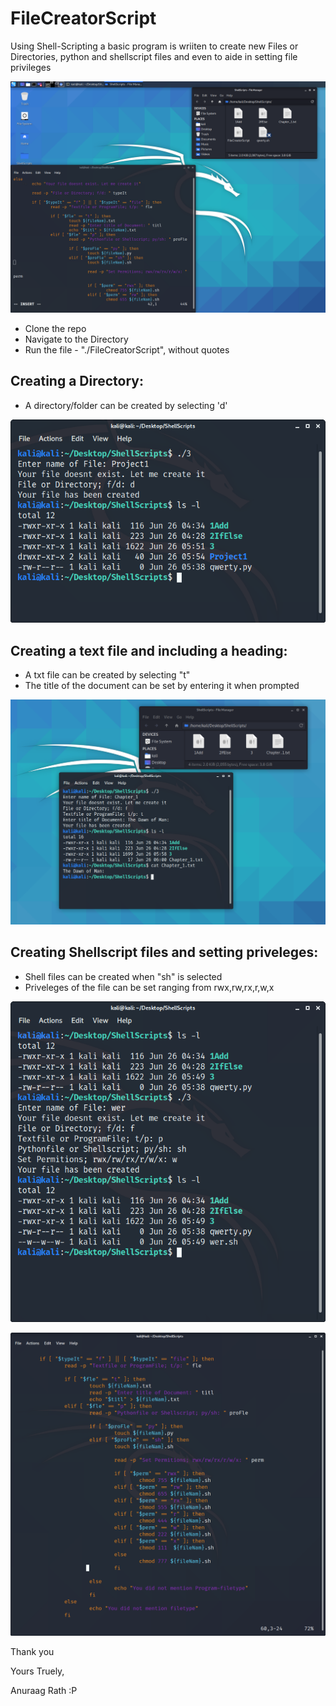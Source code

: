 # FileCreatorScript
Using Shell-Scripting a basic program is wriiten to create new Files or Directories, python and shellscript files and even to aide in setting file privileges

![title](/img/title.png)

* Clone the repo
* Navigate to the Directory
* Run the file - "./FileCreatorScript", without quotes

## Creating a Directory:
* A directory/folder can be created by selecting 'd'

![Dir](/img/3.png)

## Creating a text file and including a heading: 
* A txt file can be created by selecting "t"
* The title of the document can be set by entering it when prompted

![txt](/img/5.png)

## Creating Shellscript files and setting priveleges: 
* Shell files can  be created when "sh" is selected 
* Priveleges of the file can be set ranging from rwx,rw,rx,r,w,x

![ss set priveleges](/img/2.png)

![chmod](/img/6.png)


Thank you

Yours Truely,

Anuraag Rath :P


